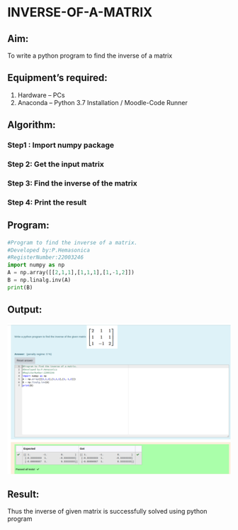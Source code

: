 # INVERSE-OF-A-MATRIX

## Aim:

To write a python program to find the inverse of a matrix

## Equipment’s required:

1. 	Hardware – PCs
2. 	Anaconda – Python 3.7 Installation / Moodle-Code Runner

## Algorithm:

### Step1 : Import numpy package
### Step 2: Get the input matrix
### Step 3: Find the inverse of the matrix
### Step 4: Print the result

## Program:

```python
#Program to find the inverse of a matrix.
#Developed by:P.Hemasonica
#RegisterNumber:22003246
import numpy as np
A = np.array([[2,1,1],[1,1,1],[1,-1,2]])
B = np.linalg.inv(A)
print(B)
```

## Output:
![](./inverse%20of%20matric.png)
## Result:
Thus the inverse of given matrix is successfully solved using python program

